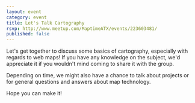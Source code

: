 ```yaml
---
layout: event
category: event
title: Let's Talk Cartography
rsvp: http://www.meetup.com/MaptimeATX/events/223603481/
published: false
---
```


Let's get together to discuss some basics of cartography, especially with regards to web maps! If you have any knowledge on the subject, we'd appreciate it if you wouldn't mind coming to share it with the group.

Depending on time, we might also have a chance to talk about projects or for general questions and answers about map technology.

Hope you can make it!
